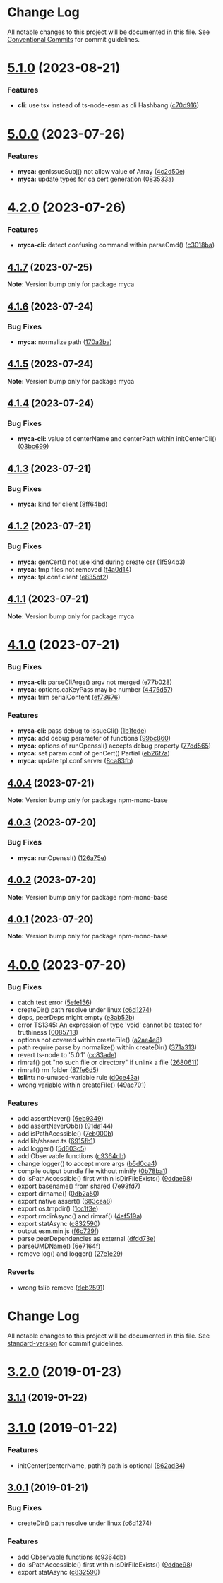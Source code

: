 # Change Log

All notable changes to this project will be documented in this file.
See [Conventional Commits](https://conventionalcommits.org) for commit guidelines.

# [5.1.0](https://github.com/waitingsong/node-myca/compare/v5.0.0...v5.1.0) (2023-08-21)


### Features

* **cli:** use tsx instead of ts-node-esm as cli Hashbang ([c70d916](https://github.com/waitingsong/node-myca/commit/c70d91672d36806ac366cbbc05df357d30caf75b))





# [5.0.0](https://github.com/waitingsong/node-myca/compare/v4.2.0...v5.0.0) (2023-07-26)


### Features

* **myca:** genIssueSubj() not allow value of Array ([4c2d50e](https://github.com/waitingsong/node-myca/commit/4c2d50eee1cefdbffe7d2050c5108b9bb5f04fe0))
* **myca:** update types for ca cert generation ([083533a](https://github.com/waitingsong/node-myca/commit/083533afb302827d26eaf7c3815f1035ad31637e))





# [4.2.0](https://github.com/waitingsong/node-myca/compare/v4.1.7...v4.2.0) (2023-07-26)


### Features

* **myca-cli:** detect confusing command within parseCmd() ([c3018ba](https://github.com/waitingsong/node-myca/commit/c3018ba649a30072ac4dcb0eebbf99035cf29f9d))





## [4.1.7](https://github.com/waitingsong/node-myca/compare/v4.1.6...v4.1.7) (2023-07-25)

**Note:** Version bump only for package myca





## [4.1.6](https://github.com/waitingsong/node-myca/compare/v4.1.5...v4.1.6) (2023-07-24)


### Bug Fixes

* **myca:** normalize path ([170a2ba](https://github.com/waitingsong/node-myca/commit/170a2bae74fa5c99af270b527ee0337e094f0007))





## [4.1.5](https://github.com/waitingsong/node-myca/compare/v4.1.4...v4.1.5) (2023-07-24)

**Note:** Version bump only for package myca





## [4.1.4](https://github.com/waitingsong/node-myca/compare/v4.1.3...v4.1.4) (2023-07-24)


### Bug Fixes

* **myca-cli:** value of centerName and centerPath within initCenterCli() ([03bc699](https://github.com/waitingsong/node-myca/commit/03bc699c85ecf2397804426fb9e2833cf070ab85))





## [4.1.3](https://github.com/waitingsong/node-myca/compare/v4.1.2...v4.1.3) (2023-07-21)


### Bug Fixes

* **myca:** kind for client ([8ff64bd](https://github.com/waitingsong/node-myca/commit/8ff64bdef05dc994b92507787aa021f36f45d8b1))





## [4.1.2](https://github.com/waitingsong/node-myca/compare/v4.1.1...v4.1.2) (2023-07-21)


### Bug Fixes

* **myca:** genCert() not use kind during create csr ([1f594b3](https://github.com/waitingsong/node-myca/commit/1f594b3570ea2e3ad1e3b691ba971359cfadab32))
* **myca:** tmp files not removed ([f4a0d14](https://github.com/waitingsong/node-myca/commit/f4a0d14aae62f7485853f66916ecdb7a00909455))
* **myca:** tpl.conf.client ([e835bf2](https://github.com/waitingsong/node-myca/commit/e835bf250f2a00317ecb4cee20ad9ad6b5fbcd5b))





## [4.1.1](https://github.com/waitingsong/node-myca/compare/v4.1.0...v4.1.1) (2023-07-21)

**Note:** Version bump only for package myca





# [4.1.0](https://github.com/waitingsong/node-myca/compare/v4.0.4...v4.1.0) (2023-07-21)


### Bug Fixes

* **myca-cli:** parseCliArgs() argv not merged ([e77b028](https://github.com/waitingsong/node-myca/commit/e77b028a9881b725b19bc9e5d1a84924d47e5ae5))
* **myca:** options.caKeyPass may be number ([4475d57](https://github.com/waitingsong/node-myca/commit/4475d57a8d8561d51a12abdf0103b489d9a1b445))
* **myca:** trim serialContent ([ef73676](https://github.com/waitingsong/node-myca/commit/ef73676b9814991003fb5785e03ceaf69ea7498a))


### Features

* **myca-cli:** pass debug to issueCli() ([1b1fcde](https://github.com/waitingsong/node-myca/commit/1b1fcdebf4fe485e3b75333c99f35b71820d7743))
* **myca:** add debug parameter of functions ([99bc860](https://github.com/waitingsong/node-myca/commit/99bc8603674354a49ea7383476b5e5ece89e6996))
* **myca:** options of runOpenssl() accepts debug property ([77dd565](https://github.com/waitingsong/node-myca/commit/77dd5659f6b75888053ec66e3dd681a4921ac869))
* **myca:** set param conf of genCert() Partial ([eb26f7a](https://github.com/waitingsong/node-myca/commit/eb26f7abc09e5a8c5c31d14b75ae722fd6132b4e))
* **myca:** update tpl.conf.server ([8ca83fb](https://github.com/waitingsong/node-myca/commit/8ca83fb5fe20d3c45c87a2a7339701bce8532efb))





## [4.0.4](https://github.com/waitingsong/node-myca/compare/v4.0.3...v4.0.4) (2023-07-21)

**Note:** Version bump only for package npm-mono-base





## [4.0.3](https://github.com/waitingsong/node-myca/compare/v4.0.2...v4.0.3) (2023-07-20)


### Bug Fixes

* **myca:** runOpenssl() ([126a75e](https://github.com/waitingsong/node-myca/commit/126a75e6c0cd6ca8b99ec835a93e4b8fbb18c0cc))





## [4.0.2](https://github.com/waitingsong/node-myca/compare/v4.0.1...v4.0.2) (2023-07-20)

**Note:** Version bump only for package npm-mono-base





## [4.0.1](https://github.com/waitingsong/node-myca/compare/v4.0.0...v4.0.1) (2023-07-20)

**Note:** Version bump only for package npm-mono-base





# [4.0.0](https://github.com/waitingsong/node-myca/compare/v3.2.0...v4.0.0) (2023-07-20)


### Bug Fixes

* catch test error ([5efe156](https://github.com/waitingsong/node-myca/commit/5efe1565f9ab1766a7db9c4055bba570ea9eb49c))
* createDir() path resolve under linux ([c6d1274](https://github.com/waitingsong/node-myca/commit/c6d1274ef6be06e9862023401ad5bf95fc644c49))
* deps, peerDeps might empty ([e3ab52b](https://github.com/waitingsong/node-myca/commit/e3ab52ba14e483c9a49babaffbdbae6f7d77b41d))
* error TS1345: An expression of type 'void' cannot be tested for truthiness ([0085713](https://github.com/waitingsong/node-myca/commit/00857132333434009e302d78f2455ef09a8deaef))
* options not covered within createFile() ([a2ae4e8](https://github.com/waitingsong/node-myca/commit/a2ae4e826f9ed5c29f241fdff2df85928999b3ae))
* path require parse by normalize() within createDir() ([371a313](https://github.com/waitingsong/node-myca/commit/371a31358bd6375929db935abf74e9637f09adb3))
* revert ts-node to '5.0.1' ([cc83ade](https://github.com/waitingsong/node-myca/commit/cc83ade848f646ddf3913f2bfe430cae7756b26e))
* rimraf() got "no such file or directory" if unlink a file ([2680611](https://github.com/waitingsong/node-myca/commit/26806114d82445c7e511ce5eb6ff59d619d420c4))
* rimraf() rm folder ([87fe6d5](https://github.com/waitingsong/node-myca/commit/87fe6d55a3f592f75196f79a1b6136a4ff218e9e))
* **tslint:** no-unused-variable rule ([d0ce43a](https://github.com/waitingsong/node-myca/commit/d0ce43a5bb8a87caedd4858c40e1549ea58fdc7f))
* wrong variable within createFile() ([49ac701](https://github.com/waitingsong/node-myca/commit/49ac70106943ee7a689350f52063e91b24d0d963))


### Features

* add assertNever() ([6eb9349](https://github.com/waitingsong/node-myca/commit/6eb934998573aaa46653f0ed4fdccd37b17e0325))
* add assertNeverObb() ([91da144](https://github.com/waitingsong/node-myca/commit/91da144c1614a34a3483b7eacfa4787751b79b38))
* add isPathAcessible() ([7eb000b](https://github.com/waitingsong/node-myca/commit/7eb000bc896e0feaa4588ef9fa1ea59173b8242f))
* add lib/shared.ts ([6915fb1](https://github.com/waitingsong/node-myca/commit/6915fb194a124babd924d6b5baea18100db47155))
* add logger() ([5d603c5](https://github.com/waitingsong/node-myca/commit/5d603c5b9d998479c878a56b480fdbc59720125f))
* add Observable functions ([c9364db](https://github.com/waitingsong/node-myca/commit/c9364db556ad9df7f5ce4276e4f6115a73efb183))
* change logger() to accept more args ([b5d0ca4](https://github.com/waitingsong/node-myca/commit/b5d0ca4f1a4aa9057399ba324d27006b28890be4))
* compile output bundle file without minify ([0b78ba1](https://github.com/waitingsong/node-myca/commit/0b78ba142519ff4bca61224fe3705d21807d74ea))
* do isPathAccessible() first within isDirFileExists() ([9ddae98](https://github.com/waitingsong/node-myca/commit/9ddae98cec56ab8b230f0d5c7e0c225dd8669a55))
* export basename() from shared ([7e93fd7](https://github.com/waitingsong/node-myca/commit/7e93fd7d47760f293261deb5c8e39acffc4366c0))
* export dirname() ([0db2a50](https://github.com/waitingsong/node-myca/commit/0db2a5032b57a5e65c4763b91a008402b826d613))
* export native assert() ([683cea8](https://github.com/waitingsong/node-myca/commit/683cea8d3bfc1f24ad50e8f0c812a3b206e326d1))
* export os.tmpdir() ([1cc1f3e](https://github.com/waitingsong/node-myca/commit/1cc1f3e63acf78c55963000da8de411430de88ac))
* export rmdirAsync() and rimraf() ([4ef519a](https://github.com/waitingsong/node-myca/commit/4ef519a9a6863d4dc0f64d7456ac2fcaac40f859))
* export statAsync ([c832590](https://github.com/waitingsong/node-myca/commit/c832590abd803011e2157fa01dba343f327f0fdc))
* output esm.min.js ([f6c729f](https://github.com/waitingsong/node-myca/commit/f6c729f2391f2eb0f673f4b90d4269d97ec7c52a))
* parse peerDependencies as external ([dfdd73e](https://github.com/waitingsong/node-myca/commit/dfdd73e298df1ba19a1ebd677e0fdc8b0e7b5643))
* parseUMDName() ([6e7164f](https://github.com/waitingsong/node-myca/commit/6e7164f5b1463f177d7ed952dc07e5e2b913adba))
* remove log() and logger() ([27e1e29](https://github.com/waitingsong/node-myca/commit/27e1e29489b4f6f12cdae5200325c3065d3155f0))


### Reverts

* wrong tslib remove ([deb2591](https://github.com/waitingsong/node-myca/commit/deb259138c82348276a8b2c4a8396785bee2ea7c))





# Change Log

All notable changes to this project will be documented in this file. See [standard-version](https://github.com/conventional-changelog/standard-version) for commit guidelines.

<a name="3.2.0"></a>
# [3.2.0](https://github.com/waitingsong/node-myca/compare/v3.1.1...v3.2.0) (2019-01-23)



<a name="3.1.1"></a>
## [3.1.1](https://github.com/waitingsong/node-myca/compare/v3.1.0...v3.1.1) (2019-01-22)



<a name="3.1.0"></a>
# [3.1.0](https://github.com/waitingsong/node-myca/compare/v3.0.1...v3.1.0) (2019-01-22)


### Features

* initCenter(centerName, path?) path is optional ([862ad34](https://github.com/waitingsong/node-myca/commit/862ad34))



<a name="3.0.1"></a>
## [3.0.1](https://github.com/waitingsong/node-myca/compare/v3.0.0...v3.0.1) (2019-01-21)


### Bug Fixes

* createDir() path resolve under linux ([c6d1274](https://github.com/waitingsong/node-myca/commit/c6d1274))


### Features

* add Observable functions ([c9364db](https://github.com/waitingsong/node-myca/commit/c9364db))
* do isPathAccessible() first within isDirFileExists() ([9ddae98](https://github.com/waitingsong/node-myca/commit/9ddae98))
* export statAsync ([c832590](https://github.com/waitingsong/node-myca/commit/c832590))
